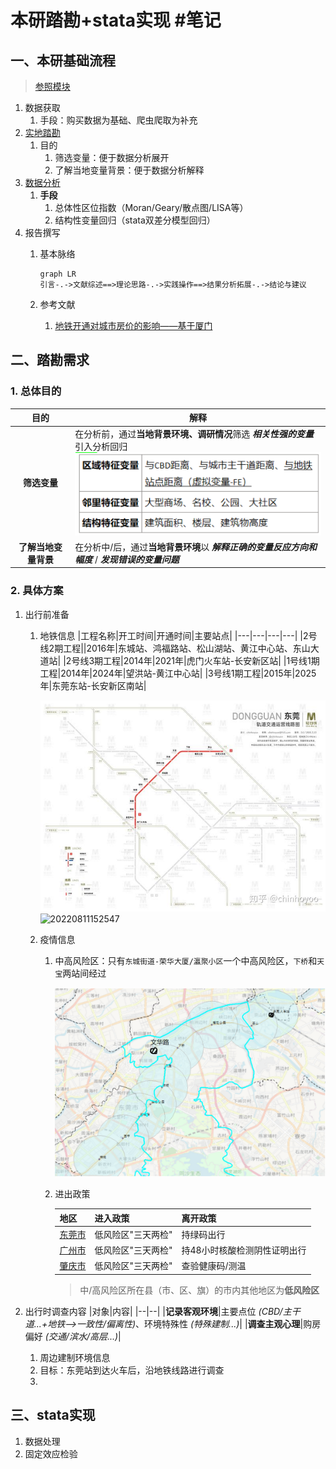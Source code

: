 # 本研踏勘+stata实现 #笔记

## 一、本研基础流程

> [参照模块](../../project/本研/README/README.md)

1. 数据获取
	1. 手段：购买数据为基础、爬虫爬取为补充
2. [实地踏勘](#二踏勘需求)
	1. 目的
		1. 筛选变量：便于数据分析展开
		2. 了解当地变量背景：便于数据分析解释
3. [数据分析](#三stata实现)
	1. **手段**
		1. 总体性区位指数（Moran/Geary/散点图/LISA等）
		2. 结构性变量回归（stata双差分模型回归）
4. 报告撰写
	1. 基本脉络

		```mermaid
		graph LR
		引言-.->文献综述==>理论思路-.->实践操作==>结果分析拓展-.->结论与建议
		```

	2. 参考文献
		1. [地铁开通对城市房价的影响——基于厦门](https://kns.cnki.net/KXReader/Detail?invoice=skOndDLpdMFT33zar2NQWcmk30zzNKhpnv84sAfO28T9L%2BT4oETgaE%2B0hVZKZWa39X2gOHkVMtTfuiSLf8fgFUqowxYJ4nc5EeUT4Ucydo06wB%2BY7p00K674FnazuskTdHDSU4fN7YhAdghg6%2BADumXkB5q376kfqcJDRWoH%2FOE%3D&DBCODE=CJFD&FileName=JMDZ202203007&TABLEName=cjfdlast2022&nonce=8C3D58E958424F089255720157906EF8&uid=&TIMESTAMP=1658276419923)

## 二、踏勘需求

### 1. 总体目的

|目的|解释|
|:--:|--|
|**筛选变量**|在分析前，通过**当地背景环境、调研情况**筛选 ***相关性强的变量*** 引入分析回归 <br> ![相关变量](https://raw.githubusercontent.com/dsw676676/picture/main/image/%E7%9B%B8%E5%85%B3%E5%8F%98%E9%87%8F.png)|
|**了解当地变量背景**|在分析中/后，通过**当地背景环境**以 ***解释正确的变量反应方向和幅度*** / ***发现错误的变量问题***|

### 2. 具体方案

1. 出行前准备

    1. 地铁信息
		|工程名称|开工时间|开通时间|主要站点|
		|---|---|---|---|
		|2号线2期工程||2016年|东城站、鸿福路站、松山湖站、黄江中心站、东山大道站|
		|2号线3期工程|2014年|2021年|虎门火车站-长安新区站|
		|1号线1期工程|2014年|2024年|望洪站-黄江中心站|
		|3号线1期工程|2015年|2025年|东莞东站-长安新区南站|

		![20220811152657](https://raw.githubusercontent.com/dsw676676/picture/main/image/20220811152657.png)![20220811152547](https://raw.githubusercontent.com/dsw676676/picture/main/image/20220811152547.png)

    2. 疫情信息
        1. 中高风险区：只有`东城街道-荣华大厦/瀛聚小区`一个中高风险区，`下桥`和`天宝`两站间经过

			![20220811152512](https://raw.githubusercontent.com/dsw676676/picture/main/image/20220811152512.png)

        2. 进出政策

			|地区|进入政策|离开政策|
			|--|--|--|
			|[东莞市](https://www.gd.gov.cn/gdywdt/zwzt/yqfkzccs/dszc/content/post_3988977.html)|低风险区"三天两检"|持绿码出行|
			|[广州市](https://www.gd.gov.cn/gdywdt/zwzt/yqfkzccs/dszc/content/post_3988982.html)|低风险区"三天两检"|持48小时核酸检测阴性证明出行|
			|[肇庆市](https://www.gd.gov.cn/gdywdt/zwzt/yqfkzccs/dszc/content/post_3963915.html)|低风险区"三天两检"|查验健康码/测温|

    		> 中/高风险区所在县（市、区、旗）的市内其他地区为**低风险区**
2. 出行时调查内容
	|对象|内容|
	|--|--|
	|**记录客观环境**|主要点位 *(CBD/主干道...+地铁-->一致性/偏离性)*、环境特殊性 *(特殊建制...)*|
	|**调查主观心理**|购房偏好 *(交通/滨水/高层...)*|

    1. 周边建制环境信息
    2. 目标：东莞站到达火车后，沿地铁线路进行调查
    3. 

## 三、stata实现

1. 数据处理
2. 固定效应检验
